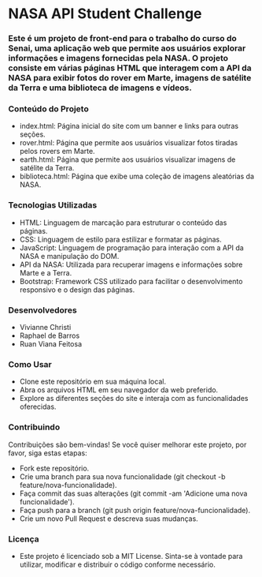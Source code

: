# NASA API Student Challenge

### Este é um projeto de front-end para o trabalho do curso do Senai, uma aplicação web que permite aos usuários explorar informações e imagens fornecidas pela NASA. O projeto consiste em várias páginas HTML que interagem com a API da NASA para exibir fotos do rover em Marte, imagens de satélite da Terra e uma biblioteca de imagens e vídeos.

### Conteúdo do Projeto
- index.html: Página inicial do site com um banner e links para outras seções.
- rover.html: Página que permite aos usuários visualizar fotos tiradas pelos rovers em Marte.
- earth.html: Página que permite aos usuários visualizar imagens de satélite da Terra.
- biblioteca.html: Página que exibe uma coleção de imagens aleatórias da NASA.
### Tecnologias Utilizadas
- HTML: Linguagem de marcação para estruturar o conteúdo das páginas.
- CSS: Linguagem de estilo para estilizar e formatar as páginas.
- JavaScript: Linguagem de programação para interação com a API da NASA e manipulação do DOM.
- API da NASA: Utilizada para recuperar imagens e informações sobre Marte e a Terra.
- Bootstrap: Framework CSS utilizado para facilitar o desenvolvimento responsivo e o design das páginas.
### Desenvolvedores
- Vivianne Christi
- Raphael de Barros
- Ruan Viana Feitosa

### Como Usar
- Clone este repositório em sua máquina local.
- Abra os arquivos HTML em seu navegador da web preferido.
- Explore as diferentes seções do site e interaja com as funcionalidades oferecidas.

### Contribuindo
Contribuições são bem-vindas! Se você quiser melhorar este projeto, por favor, siga estas etapas:

- Fork este repositório.
- Crie uma branch para sua nova funcionalidade (git checkout -b feature/nova-funcionalidade).
- Faça commit das suas alterações (git commit -am 'Adicione uma nova funcionalidade').
- Faça push para a branch (git push origin feature/nova-funcionalidade).
- Crie um novo Pull Request e descreva suas mudanças.
### Licença
- Este projeto é licenciado sob a MIT License. Sinta-se à vontade para utilizar, modificar e distribuir o código conforme necessário.

